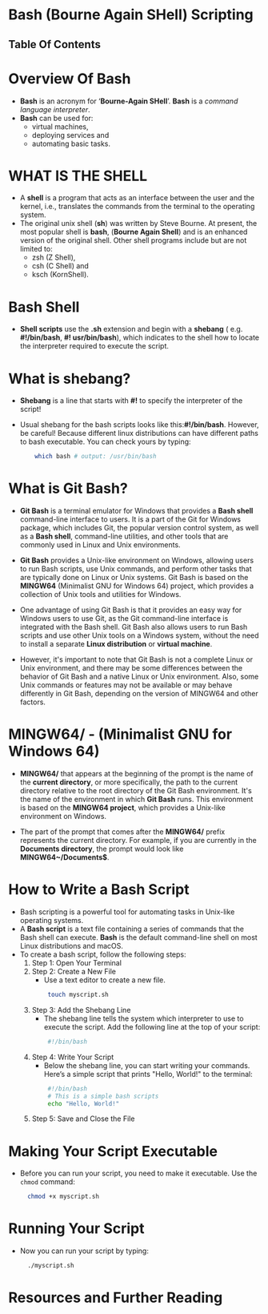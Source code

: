 # Bash (Bourne Again SHell) Scripting

## Table Of Contents

# Overview Of Bash

- **Bash** is an acronym for ‘**Bourne-Again SHell**’. **Bash** is a _command language interpreter_.
- **Bash** can be used for:
  - virtual machines,
  - deploying services and
  - automating basic tasks.

# WHAT IS THE SHELL

- A **shell** is a program that acts as an interface between the user and the kernel, i.e., translates the commands from the terminal to the operating system.
- The original unix shell (**sh**) was written by Steve Bourne. At present, the most popular shell is **bash**, (**Bourne Again Shell**) and is an enhanced version of the original shell. Other shell programs include but are not limited to:
  - zsh (Z Shell),
  - csh (C Shell) and
  - ksch (KornShell).

# Bash Shell

- **Shell scripts** use the **.sh** extension and begin with a **shebang** ( e.g. **#!/bin/bash**, **#! usr/bin/bash**), which indicates to the shell how to locate the interpreter required to execute the script.

# What is shebang?

- **Shebang** is a line that starts with **#!** to specify the interpreter of the script!
- Usual shebang for the bash scripts looks like this:**#!/bin/bash**. However, be careful! Because different linux distributions can have different paths to bash executable. You can check yours by typing:

  ```sh
      which bash # output: /usr/bin/bash
  ```

# What is Git Bash?

- **Git Bash** is a terminal emulator for Windows that provides a **Bash shell** command-line interface to users. It is a part of the Git for Windows package, which includes Git, the popular version control system, as well as a **Bash shell**, command-line utilities, and other tools that are commonly used in Linux and Unix environments.
- **Git Bash** provides a Unix-like environment on Windows, allowing users to run Bash scripts, use Unix commands, and perform other tasks that are typically done on Linux or Unix systems. Git Bash is based on the **MINGW64** (Minimalist GNU for Windows 64) project, which provides a collection of Unix tools and utilities for Windows.

- One advantage of using Git Bash is that it provides an easy way for Windows users to use Git, as the Git command-line interface is integrated with the Bash shell. Git Bash also allows users to run Bash scripts and use other Unix tools on a Windows system, without the need to install a separate **Linux distribution** or **virtual machine**.

- However, it's important to note that Git Bash is not a complete Linux or Unix environment, and there may be some differences between the behavior of Git Bash and a native Linux or Unix environment. Also, some Unix commands or features may not be available or may behave differently in Git Bash, depending on the version of MINGW64 and other factors.

# MINGW64/ - (Minimalist GNU for Windows 64)

- **MINGW64/** that appears at the beginning of the prompt is the name of the **current directory**, or more specifically, the path to the current directory relative to the root directory of the Git Bash environment. It's the name of the environment in which **Git Bash** runs. This environment is based on the **MINGW64 project**, which provides a Unix-like environment on Windows.

- The part of the prompt that comes after the **MINGW64/** prefix represents the current directory. For example, if you are currently in the **Documents directory**, the prompt would look like **MINGW64~/Documents$**.

# How to Write a Bash Script

- Bash scripting is a powerful tool for automating tasks in Unix-like operating systems.
- A **Bash script** is a text file containing a series of commands that the Bash shell can execute. **Bash** is the default command-line shell on most Linux distributions and macOS.
- To create a bash script, follow the following steps:
  1. Step 1: Open Your Terminal
  2. Step 2: Create a New File
     - Use a text editor to create a new file.
       ```sh
        touch myscript.sh
       ```
  3. Step 3: Add the Shebang Line
     - The shebang line tells the system which interpreter to use to execute the script. Add the following line at the top of your script:
       ```sh
        #!/bin/bash
       ```
  4. Step 4: Write Your Script
     - Below the shebang line, you can start writing your commands. Here’s a simple script that prints "Hello, World!" to the terminal:
       ```sh
        #!/bin/bash
        # This is a simple bash scripts
        echo "Hello, World!"
       ```
  5. Step 5: Save and Close the File

# Making Your Script Executable

- Before you can run your script, you need to make it executable. Use the `chmod` command:
  ```sh
    chmod +x myscript.sh
  ```

# Running Your Script

- Now you can run your script by typing:
  ```sh
    ./myscript.sh
  ```

# Resources and Further Reading
